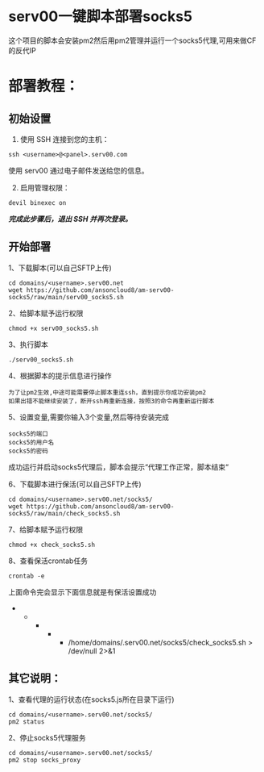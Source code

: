 # serv00一键脚本部署socks5

这个项目的脚本会安装pm2然后用pm2管理并运行一个socks5代理,可用来做CF的反代IP


# 部署教程：

## 初始设置

1. 使用 SSH 连接到您的主机：

```
ssh <username>@<panel>.serv00.com
```

使用 serv00 通过电子邮件发送给您的信息。

2. 启用管理权限：

```
devil binexec on
```

***完成此步骤后，退出 SSH 并再次登录。***

## 开始部署

1、下载脚本(可以自己SFTP上传)
```
cd domains/<username>.serv00.net
wget https://github.com/ansoncloud8/am-serv00-socks5/raw/main/serv00_socks5.sh
```

2、给脚本赋予运行权限
```
chmod +x serv00_socks5.sh
```

3、执行脚本
```
./serv00_socks5.sh
```

4、根据脚本的提示信息进行操作
```
为了让pm2生效,中途可能需要停止脚本重连ssh，直到提示你成功安装pm2
如果出错不能继续安装了，断开ssh再重新连接，按照3的命令再重新运行脚本
```

5、设置变量,需要你输入3个变量,然后等待安装完成
```
socks5的端口
socks5的用户名
socks5的密码
```

成功运行并启动socks5代理后，脚本会提示“代理工作正常，脚本结束“

6、下载脚本进行保活(可以自己SFTP上传)
```
cd domains/<username>.serv00.net/socks5/
wget https://github.com/ansoncloud8/am-serv00-socks5/raw/main/check_socks5.sh
```

7、给脚本赋予运行权限
```
chmod +x check_socks5.sh
```

8、查看保活crontab任务
```
crontab -e
```
上面命令完会显示下面信息就是有保活设置成功
* * * * * /home/domains/<username>.serv00.net/socks5/check_socks5.sh > /dev/null 2>&1

## 其它说明：

1、查看代理的运行状态(在socks5.js所在目录下运行)
```
cd domains/<username>.serv00.net/socks5/
pm2 status
```

2、停止socks5代理服务
```
cd domains/<username>.serv00.net/socks5/
pm2 stop socks_proxy
```



